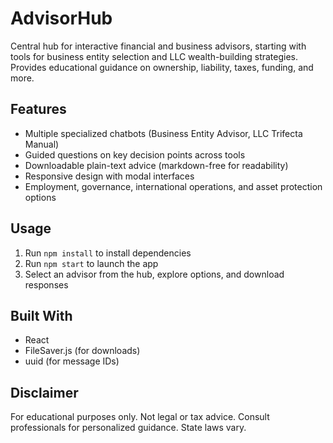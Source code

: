 # AdvisorHub

Central hub for interactive financial and business advisors, starting with tools for business entity selection and LLC wealth-building strategies. Provides educational guidance on ownership, liability, taxes, funding, and more.

## Features
- Multiple specialized chatbots (Business Entity Advisor, LLC Trifecta Manual)
- Guided questions on key decision points across tools
- Downloadable plain-text advice (markdown-free for readability)
- Responsive design with modal interfaces
- Employment, governance, international operations, and asset protection options

## Usage
1. Run `npm install` to install dependencies
2. Run `npm start` to launch the app
3. Select an advisor from the hub, explore options, and download responses

## Built With
- React
- FileSaver.js (for downloads)
- uuid (for message IDs)

## Disclaimer
For educational purposes only. Not legal or tax advice. Consult professionals for personalized guidance. State laws vary.